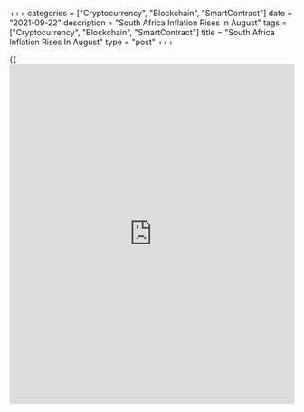 +++
categories = ["Cryptocurrency", "Blockchain", "SmartContract"]
date = "2021-09-22"
description = "South Africa Inflation Rises In August"
tags = ["Cryptocurrency", "Blockchain", "SmartContract"]
title = "South Africa Inflation Rises In August"
type = "post"
+++

{{<iframe id="large-banner" src="https://www.bounty.group/#slide=28.0" width="100%" height="600" scrolling="no" style="border: 0px solid rgb(216, 221, 230); border-radius: 3px;">}}

South Africa's consumer price inflation increased in August, figures
from Statistics South Africa showed on Wednesday.

The consumer price index rose 4.9 percent year-on-year in August,
following a 4.6 percent increase in July. Economists had expected a 4,8
percent rise.

The main contributions to the annual inflation came from food and non-
alcoholic beverages, housing and utilities, transport, and miscellaneous
goods and services.

Prices for food and non-alcoholic beverages increased by 6.9 percent
annually in August and housing and utilities cost rose by 3.8 percent.

Prices of miscellaneous goods and services, and transport grew by 4.2
percent and 9.9 percent, respectively.

On a month-on-month basis, consumer price grew 0.4 percent in August.
Economists had forecast a 0.3 percent rise.

The core inflation, which excludes prices of non-alcoholic beverages,
fuels and energy, was 3.1 percent in August. Economists had forecast a
3.0 percent increase.

On a monthly basis, core CPI rose percent in August. Economists had
expected an increase of 0.3 percent.

For comments and feedback [contact](https://www.playgroundfx.com/contact/): editorial@rtt[news](https://www.letsplayfx.com/blog/forex-news-website/).com

[Economic News][1]

 **What parts of the world are seeing the best (and worst) economic
performances lately? Click[here][2] to check out our [Econ Scorecard][2]
and find out! See up-to-the-moment [ranking](https://www.playgroundfx.com/blog/crypto-exchange-ranking/)s for the best and worst
performers in [GDP][2], [unemployment rate][3], [inflation][4] and much
more.**

   1. www.rtt[news](https://www.letsplayfx.com/blog/forex-news-website/).com/Content/EconomicNews.aspx
   2. www.rtt[news](https://www.letsplayfx.com/blog/forex-news-website/).com/economic-scorecard/world-rank/GDP/highest-performance.aspx
   3. www.rtt[news](https://www.letsplayfx.com/blog/forex-news-website/).com/economic-scorecard/world-rank/unemployment-rate/lowest-performance.aspx
   4. www.rtt[news](https://www.letsplayfx.com/blog/forex-news-website/).com/economic-scorecard/world-rank/CPI/highest-performance.aspx